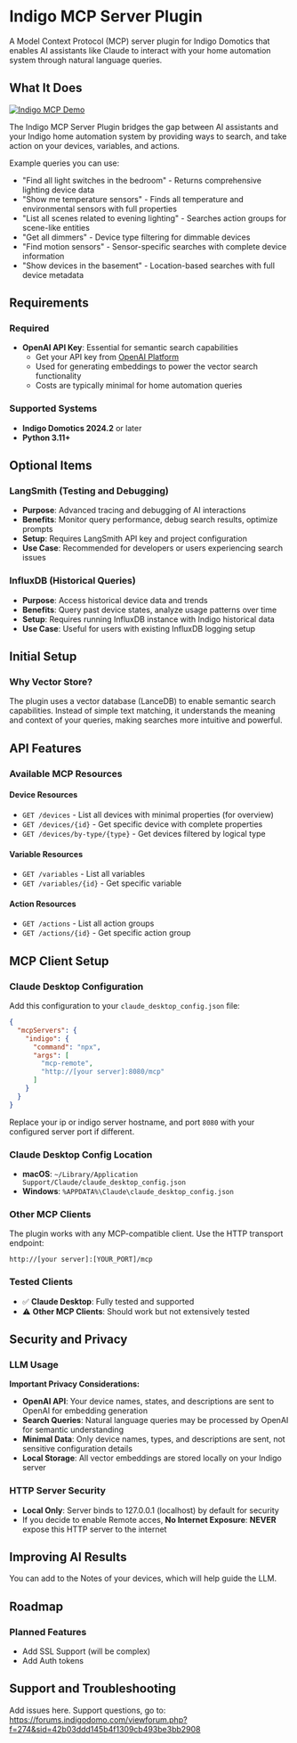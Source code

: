 # Indigo MCP Server Plugin

A Model Context Protocol (MCP) server plugin for Indigo Domotics that enables AI assistants like Claude to interact with
your home automation system through natural language queries.

## What It Does

[![Indigo MCP Demo](https://img.shields.io/badge/Watch%20Demo-Click%20Here-blue?style=for-the-badge)](static/Indigo%20MCP.mov)

The Indigo MCP Server Plugin bridges the gap between AI assistants and your Indigo home automation system by providing
ways to search, and take action on your devices, variables, and actions.

Example queries you can use:

- "Find all light switches in the bedroom" - Returns comprehensive lighting device data
- "Show me temperature sensors" - Finds all temperature and environmental sensors with full properties
- "List all scenes related to evening lighting" - Searches action groups for scene-like entities
- "Get all dimmers" - Device type filtering for dimmable devices
- "Find motion sensors" - Sensor-specific searches with complete device information
- "Show devices in the basement" - Location-based searches with full device metadata

## Requirements

### Required

- **OpenAI API Key**: Essential for semantic search capabilities
    - Get your API key from [OpenAI Platform](https://platform.openai.com/api-keys)
    - Used for generating embeddings to power the vector search functionality
    - Costs are typically minimal for home automation queries

### Supported Systems

- **Indigo Domotics 2024.2** or later
- **Python 3.11+**

## Optional Items

### LangSmith (Testing and Debugging)

- **Purpose**: Advanced tracing and debugging of AI interactions
- **Benefits**: Monitor query performance, debug search results, optimize prompts
- **Setup**: Requires LangSmith API key and project configuration
- **Use Case**: Recommended for developers or users experiencing search issues

### InfluxDB (Historical Queries)

- **Purpose**: Access historical device data and trends
- **Benefits**: Query past device states, analyze usage patterns over time
- **Setup**: Requires running InfluxDB instance with Indigo historical data
- **Use Case**: Useful for users with existing InfluxDB logging setup

## Initial Setup

### Why Vector Store?

The plugin uses a vector database (LanceDB) to enable semantic search capabilities. Instead of simple text matching, it
understands the meaning and context of your queries, making searches more intuitive and powerful.

## API Features

### Available MCP Resources

#### Device Resources

- `GET /devices` - List all devices with minimal properties (for overview)
- `GET /devices/{id}` - Get specific device with complete properties
- `GET /devices/by-type/{type}` - Get devices filtered by logical type

#### Variable Resources

- `GET /variables` - List all variables
- `GET /variables/{id}` - Get specific variable

#### Action Resources

- `GET /actions` - List all action groups
- `GET /actions/{id}` - Get specific action group

## MCP Client Setup

### Claude Desktop Configuration

Add this configuration to your `claude_desktop_config.json` file:

```json
{
  "mcpServers": {
    "indigo": {
      "command": "npx",
      "args": [
        "mcp-remote",
        "http://[your server]:8080/mcp"
      ]
    }
  }
}
```

Replace your ip or indigo server hostname, and port `8080` with your configured server port if different.

### Claude Desktop Config Location

- **macOS**: `~/Library/Application Support/Claude/claude_desktop_config.json`
- **Windows**: `%APPDATA%\Claude\claude_desktop_config.json`

### Other MCP Clients

The plugin works with any MCP-compatible client. Use the HTTP transport endpoint:

```
http://[your server]:[YOUR_PORT]/mcp
```

### Tested Clients

- ✅ **Claude Desktop**: Fully tested and supported
- ⚠️ **Other MCP Clients**: Should work but not extensively tested

## Security and Privacy

### LLM Usage

**Important Privacy Considerations:**

- **OpenAI API**: Your device names, states, and descriptions are sent to OpenAI for embedding generation
- **Search Queries**: Natural language queries may be processed by OpenAI for semantic understanding
- **Minimal Data**: Only device names, types, and descriptions are sent, not sensitive configuration details
- **Local Storage**: All vector embeddings are stored locally on your Indigo server

### HTTP Server Security

- **Local Only**: Server binds to 127.0.0.1 (localhost) by default for security
- If you decide to enable Remote acces, **No Internet Exposure**: **NEVER** expose this HTTP server to the internet

## Improving AI Results

You can add to the Notes of your devices, which will help guide the LLM.

## Roadmap

### Planned Features

* Add SSL Support (will be complex)
* Add Auth tokens

## Support and Troubleshooting

Add issues here.
Support questions, go to: https://forums.indigodomo.com/viewforum.php?f=274&sid=42b03ddd145b4f1309cb493be3bb2908